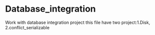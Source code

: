 # Database_integration
Work with database integration project
this file have two project:1.Disk, 2.conflict_serializable
